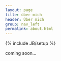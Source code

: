 ```yaml
---
layout: page
title: über mich 
header: Über mich 
group: nav_left 
permalink: about.html
---
```

{% include JB/setup %}

coming soon...

